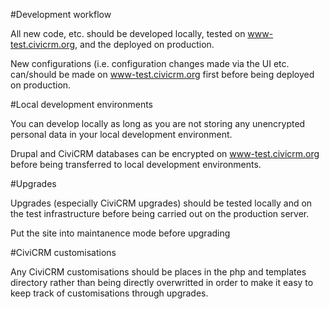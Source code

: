 #Development workflow

All new code, etc. should be developed locally, tested on www-test.civicrm.org, and the deployed on production.

New configurations (i.e. configuration changes made via the UI etc. can/should be made on www-test.civicrm.org first before being deployed on production.

#Local development environments

You can develop locally as long as you are not storing any unencrypted personal data in your local development environment.

Drupal and CiviCRM databases can be encrypted on www-test.civicrm.org before being transferred to local development environments.

#Upgrades

Upgrades (especially CiviCRM upgrades) should be tested locally and on the test infrastructure before being carried out on the production server.

Put the site into maintanence mode before upgrading

#CiviCRM customisations

Any CiviCRM customisations should be places in the php and templates directory rather than being directly overwritted in order to make it easy to keep track of customisations through upgrades.
